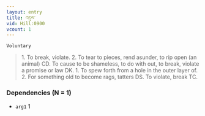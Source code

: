 ```yaml
---
layout: entry
title: འདྲལ་
vid: Hill:0900
vcount: 1
---
```

`Voluntary` 
> 1\.
 To break, violate\.
 2\.
 To tear to pieces, rend asunder, to rip open (an animal) CD\.
 To cause to be shameless, to do with out, to break, violate a promise or law DK\.
 1\.
 To spew forth from a hole in the outer layer of\.
 2\.
 For something old to become rags, tatters DS\.
 To violate, break TC\.

### Dependencies (N = 1)
* `arg1` 1


